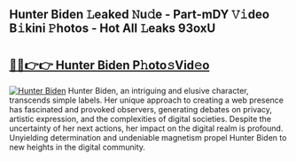 ## Hunter Biden 𝙻eaked 𝙽u𝚍e - Part-mDY 𝚅𝚒deo B𝚒kini 𝙿hotos - Hot All 𝙻eaks 93oxU

# <h2><a href="http://ld6ltme.urlbe.top/?page=Hunter+Biden">🔗🔗👉👉 Hunter Biden P𝚑oto𝚜Vid𝚎o</a></h2>

[![Hunter Biden](https://i.imgur.com/eBuTRDB.gif)](http://ld6ltme.urlbe.top/?page=Hunter+Biden)
Hunter Biden, an intriguing and elusive character, transcends simple labels. Her unique approach to creating a web presence has fascinated and provoked observers, generating debates on privacy, artistic expression, and the complexities of digital societies. Despite the uncertainty of her next actions, her impact on the digital realm is profound. Unyielding determination and undeniable magnetism propel Hunter Biden to new heights in the digital community.
